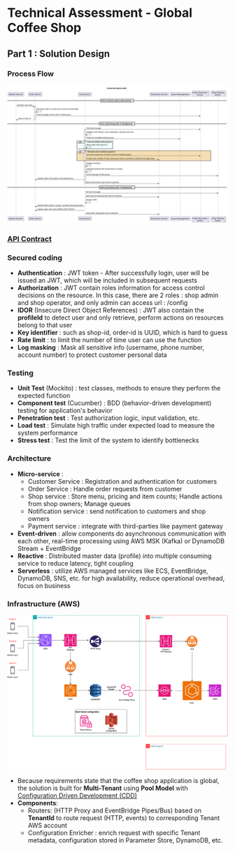 # Technical Assessment - Global Coffee Shop

## Part 1 : Solution Design

### Process Flow
![process_flow.svg](process_flow.svg)

### [API Contract](api_contract.pdf)

### Secured coding
- **Authentication** : JWT token - After successfully login, user will be issued an JWT, which will be 
included in subsequent requests
- **Authorization** : JWT contain roles information for access control decisions on the resource. In this
case, there are 2 roles : shop admin and shop operator, and only admin can access url : /config
- **IDOR** (Insecure Direct Object References) : JWT also contain the **profileId** to detect user 
and only retrieve, perform actions on resources belong to that user
- **Key identifier** : such as shop-id, order-id is UUID, which is hard to guess
- **Rate limit** : to limit the number of time user can use the function
- **Log masking** : Mask all sensitive info (username, phone number, account number) to protect customer
personal data

### Testing
- **Unit Test** (Mockito) : test classes, methods to ensure they perform the expected function
- **Component test** (Cucumber) : BDD (behavior-driven development) testing for application's behavior
- **Penetration test** : Test authorization logic, input validation, etc.
- **Load test** : Simulate high traffic under expected load to measure the system performance
- **Stress test** : Test the limit of the system to identify bottlenecks

### Architecture
- **Micro-service** :
  - Customer Service : Registration and authentication for customers
  - Order Service : Handle order requests from customer
  - Shop service : Store menu, pricing and item counts; Handle actions from shop owners; Manage queues
  - Notification service : send notification to customers and shop owners
  - Payment service : integrate with third-parties like payment gateway
- **Event-driven** : allow components do asynchronous communication with each other,
real-time processing using AWS MSK (Kafka) or DynamoDB Stream + EventBridge
- **Reactive** : Distributed master data (profile) into multiple consuming service to reduce latency,
tight coupling
- **Serverless** : utilize AWS managed services like ECS, EventBridge, DynamoDB, SNS, etc. for high availability,
reduce operational overhead, focus on business


### Infrastructure (AWS)

![infra.drawio.svg](infra.drawio.svg)

- Because requirements state that the coffee shop application is global, the solution is built for
**Multi-Tenant** using **Pool Model** with [Configuration Driven Development (CDD)](https://www.agilelonestar.com/knowledge-base/cdd)
- **Components**:
  - Routers: (HTTP Proxy and EventBridge Pipes/Bus) based on **TenantId** to route request (HTTP, events)
  to corresponding Tenant AWS account
  - Configuration Enricher : enrich request with specific Tenant metadata, configuration stored in Parameter Store,
  DynamoDB, etc.

